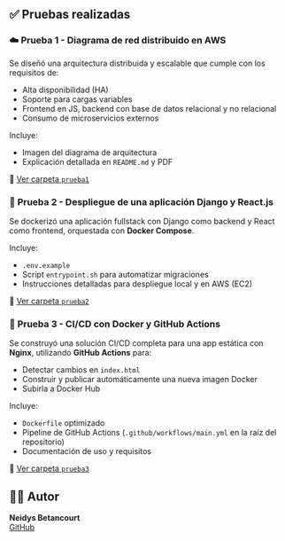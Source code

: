 
## ✅ Pruebas realizadas

### ☁️ **Prueba 1 - Diagrama de red distribuido en AWS**

Se diseñó una arquitectura distribuida y escalable que cumple con los requisitos de:
- Alta disponibilidad (HA)
- Soporte para cargas variables
- Frontend en JS, backend con base de datos relacional y no relacional
- Consumo de microservicios externos

Incluye:
- Imagen del diagrama de arquitectura
- Explicación detallada en `README.md` y PDF

📁 [Ver carpeta `prueba1`](./prueba1)

### 🐳 **Prueba 2 - Despliegue de una aplicación Django y React.js**

Se dockerizó una aplicación fullstack con Django como backend y React como frontend, orquestada con **Docker Compose**.

Incluye:
- `.env.example`
- Script `entrypoint.sh` para automatizar migraciones
- Instrucciones detalladas para despliegue local y en AWS (EC2)

📁 [Ver carpeta `prueba2`](./prueba2)

### 🔄 **Prueba 3 - CI/CD con Docker y GitHub Actions**

Se construyó una solución CI/CD completa para una app estática con **Nginx**, utilizando **GitHub Actions** para:

- Detectar cambios en `index.html`
- Construir y publicar automáticamente una nueva imagen Docker
- Subirla a Docker Hub

Incluye:
- `Dockerfile` optimizado
- Pipeline de GitHub Actions (`.github/workflows/main.yml` en la raíz del repositorio)
- Documentación de uso y requisitos

📁 [Ver carpeta `prueba3`](./prueba3)

## 👩‍💻 Autor

**Neidys Betancourt**  
[GitHub](https://github.com/betancourtneidys)
